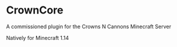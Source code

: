 # CrownCore
 A commissioned plugin for the Crowns N Cannons Minecraft Server
 
 Natively for Minecraft 1.14
